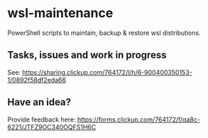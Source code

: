 # wsl-maintenance
PowerShell scripts to maintain, backup & restore wsl distributions.
## Tasks, issues and work in progress
See: https://sharing.clickup.com/764172/l/h/6-900400350153-1/0892f58df2eda66
## Have an idea?
Provide feedback here: https://forms.clickup.com/764172/f/qa8c-6221/JTFZ9OC340OQFS1H6C
